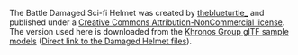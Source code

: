 The Battle Damaged Sci-fi Helmet was created by [theblueturtle_](https://sketchfab.com/theblueturtle_)
and published under a [Creative Commons Attribution-NonCommercial license](https://creativecommons.org/licenses/by-nc/3.0/).
The version used here is downloaded from the [Khronos Group glTF sample models](https://github.com/KhronosGroup/glTF-Sample-Models)
([Direct link to the Damaged Helmet files](https://github.com/KhronosGroup/glTF-Sample-Models/tree/master/2.0/DamagedHelmet)).